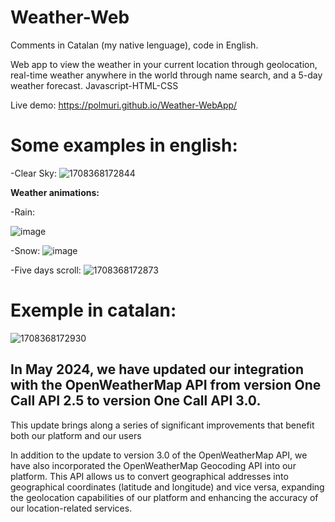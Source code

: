 # Weather-Web
Comments in Catalan (my native lenguage), code in English.

Web app to view the weather in your current location through geolocation, real-time weather anywhere in the world through name search, and a 5-day weather forecast. Javascript-HTML-CSS

Live demo: https://polmuri.github.io/Weather-WebApp/

# Some examples in english:

  -Clear Sky:
  ![1708368172844](https://github.com/PolMuri/Weather-WebApp/assets/109922379/700f0534-37db-4222-9a1e-491935d4dc86)

  **Weather animations:**

  -Rain:
  
![image](https://github.com/PolMuri/Weather-WebApp/assets/109922379/c5ca7114-80b9-43f0-93c4-ce60002e1d53)

  -Snow:
  ![image](https://github.com/PolMuri/Weather-WebApp/assets/109922379/51cd0b0d-a6d2-4efa-9269-79b85af6988a)

  -Five days scroll:
  ![1708368172873](https://github.com/PolMuri/Weather-WebApp/assets/109922379/ca24aff4-7428-4f19-a365-9062b0be4a06)

# Exemple in catalan:
![1708368172930](https://github.com/PolMuri/Weather-WebApp/assets/109922379/5e76dbe3-489c-41f5-91ab-74e73f828620)


## In May 2024, we have updated our integration with the OpenWeatherMap API from version One Call API 2.5 to version One Call API 3.0.

This update brings along a series of significant improvements that benefit both our platform and our users

In addition to the update to version 3.0 of the OpenWeatherMap API, we have also incorporated the OpenWeatherMap Geocoding API into our platform. This API allows us to convert geographical addresses into geographical coordinates (latitude and longitude) and vice versa, expanding the geolocation capabilities of our platform and enhancing the accuracy of our location-related services.




  


